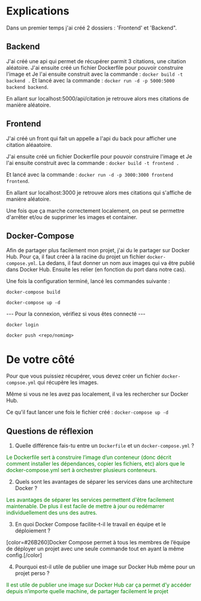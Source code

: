# Explications
Dans un premier temps j'ai créé 2 dossiers : 'Frontend' et 'Backend".

## Backend
J'ai créé une api qui permet de récupérer parmit 3 citations, une citation aléatoire.
J'ai ensuite créé un fichier Dockerfile pour pouvoir construire l'image et
Je l'ai ensuite construit avec la commande : `docker build -t backend .`
Et lancé avec la commande : `docker run -d -p 5000:5000 backend backend`.

En allant sur localhost:5000/api/citation je retrouve alors mes citations de manière aléatoire.

## Frontend
J'ai créé un front qui fait un appelle a l'api du back pour afficher une citation aléaatoire.

J'ai ensuite créé un fichier Dockerfile pour pouvoir construire l'image et
Je l'ai ensuite construit avec la commande : `docker build -t frontend .`

Et lancé avec la commande : `docker run -d -p 3000:3000 frontend frontend`.

En allant sur localhost:3000 je retrouve alors mes citations qui s'affiche de manière aléatoire.

Une fois que ça marche correctement localement, on peut se permettre d'arrêter et/ou de supprimer les images et container.

## Docker-Compose
Afin de partager plus facilement mon projet, j'ai du le partager sur Docker Hub. Pour ça, il faut créer à la racine du projet un fichier `docker-compose.yml`.
La dedans, il faut donner un nom aux images qui va être publié dans Docker Hub. Ensuite les relier (en fonction du port dans notre cas).

Une fois la configuration terminé, lancé les commandes suivante : 

`docker-compose build`

`docker-compose up -d`

--- Pour la connexion, vérifiez si vous êtes connecté ---

`docker login`

`docker push <repo/nomimg>`

# De votre côté
Pour que vous puissiez récupérer, vous devez créer un fichier `docker-compsoe.yml` qui récupère les images.

Même si vous ne les avez pas localement, il va les rechercher sur Docker Hub. 

Ce qu'il faut lancer une fois le fichier créé : `docker-compose up -d`

## Questions de réflexion

1. Quelle différence fais-tu entre un `Dockerfile` et un `docker-compose.yml` ?

<span style="color:green">Le Dockerfile sert à construire l’image d’un conteneur (donc décrit comment installer les dépendances, copier les fichiers, etc)
alors que le docker-compose.yml sert à orchestrer plusieurs conteneurs.</span>

2. Quels sont les avantages de séparer les services dans une architecture Docker ?

<span style="color:green">Les avantages de séparer les services permettent d'être facilement maintenable. De plus il est facile de mettre à jour ou redémarrer individuellement des uns des autres.</span>

3. En quoi Docker Compose facilite-t-il le travail en équipe et le déploiement ?

[color=#26B260]Docker Compose permet à tous les membres de l’équipe de déployer un projet avec une seule commande tout en ayant la même config.[/color]

4. Pourquoi est-il utile de publier une image sur Docker Hub même pour un projet perso ?

<span style="color:green">Il est utile de publier une image sur Docker Hub car ça permet d’y accéder depuis n’importe quelle machine,
de partager facilement le projet</span>